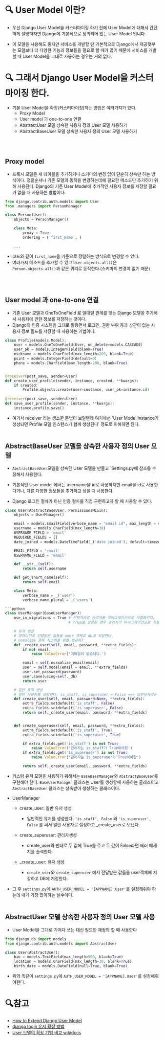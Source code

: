 # 🔍 User Model 이란?
* 우선 Django User Model을 커스터마이징 하기 전에 User Model에 대해서 간단하게 설명하자면 Django에 기본적으로 정의되어 있는 User Model 입니다.

* 이 모델을 사용해도 좋지만 서비스를 개발할 땐 기본적으로 Django에서 제공햊부는 모델보다 더 다양한 기능과 정보들을 필요로 할 때가 많기 때문에 서비스를 개발 할 때 User Model을 그대로 사용하는 경우는 거의 없다.


# 🔍 그래서 Django User Model을 커스터마이징 한다.
* 기본 User Model을 확장(커스터마이징)하는 방법은 여러가지가 있다.
    * Proxy Model
    * User model 과 one-to-one 연결
    * AbstractUser 모델 상속한 사용자 정의 User 모델 사용하기
    * AbstractBaseUser 모델 상속한 사용자 정의 User 모델 사용하기

<br><br>
## Proxy model
* 프록시 모델은 새 테이블을 추가하거나 스키마의 변경 없이 단순히 상속만 하는 방식이다. 정렬순서나 기존 모델의 동작을 변경하는데에 필요한 메소드만 추가하기 위해 사용된다. Django의 기존 User Model에 추가적인 사용자 정보를 저장할 필요가 없을 때 사용하는 방법이다.

```python
from django.contrib.auth.models import User
from .managers import PersonManager

class Person(User):
    objects = PersonManager()

    class Meta:
        proxy = True
        ordering = ('first_name', )

    ...
```
* 코드와 같이 `first_name`을 기준으로 정렬하는 방식으로 변경할 수 있다.
* 여러가지 메소드를 추가할 수 있고 `User.objects.all()`은 `Person.objects.all()`과 같은 쿼리로 동작한다.(스키마의 변경이 없기 때문)

<br><br>

## User model 과 one-to-one 연결

* 기존 User 모델과 OneToOneField 로 일대일 관계를 맺는 Django 모델을 추가해서 사용자에 관한 정보를 저장하는 것이다.
* Django의 인증 시스템을 그대로 활용면서 로그인, 권한 부여 등과 상관이 없는 사용자 정보 필드를 저장할 때 사용하는 기법이다.

```python
class Profile(models.Model):
    user = models.OneToOneField(User, on_delete=models.CASCADE)
    user_pk = models.IntegerField(blank=True)
    nickname = models.CharField(max_length=200, blank=True)
    point = models.IntegerField(default=0)
    phone = models.CharField(max_length=200, blank=True)


@receiver(post_save, sender=User)
def create_user_profile(sender, instance, created, **kwargs):
    if created:
        Profile.objects.create(user=instance, user_pk=instance.id)
    
@receiver(post_save, sender=User)
def save_user_profile(sender, instance, **kwargs):
    instance.profile.save()
```
* 여기서 receiver 라는 생소한 문법이 보일텐데 여기에선 'User Model instance가 생성되면 Profile 모델 인스턴스가 함께 생성된다' 정도로 이해하면 된다.
<br><br>

## AbstractBaseUser 모델을 상속한 사용자 정의 User 모델

* `AbstractBaseUser`모델을 상속한 User 모델을 만들고 `Settings.py에 참조를 수정해서 사용한다.
* 기본적인 User model 에서는 username을 id로 사용하지만 email을 id로 사용한다거나, 다른 다양한 정보들을 추가하고 싶을 때 사용한다.

*  Django 로그인 절차가 아닌 인증 절차를 직접 구현하고자 할 때 사용할 수 있다.

```python
class User(AbstractBaseUser, PermissionsMixin):
    objects = UserManager()

    email = models.EmailField(verbose_name = "email id", max_length = 64, unique = True)
    username = models.CharField(max_length=30)
    USERNAME_FIELD = 'email'
    REQUIRED_FIELDS = []
    date_joined = models.DateTimeField(_('date joined'), default=timezone.now)

    EMAIL_FIELD = 'email'
    USERNAME_FIELD = 'email'

    def __str__(self):
        return self.username

    def get_short_name(self):
        return self.email

    class Meta:
        verbose_name = _('user')
        verbose_name_plural = _('users')

```python
class UserManager(BaseUserManager):
    use_in_migrations = True # 선택적으로 관리자를 마이그레이션으로 직렬화한다.
                             # True로 설정된 경우 관리자가 마이그레이션으로 직렬화되며...?

    # 유저 생성
    # 파라미터로 전달받은 값들을 user 객체로 db에 저장한다
    # nomalize 중복 최소화를 위한 정규화?
    def _create_user(self, email, password, **extra_fields):
        if not email:
            raise ValueError('이메일이 없습니다.')

        eamil = self.normalize_email(email)
        user = self.model(email = email, **extra_fields)
        user.set_password(password)
        user.save(using=self._db)
        return user

    # 일반 유저 생성
    # 일반 사용자를 생성한다. is_staff, is_superuser = False ==> 일반유저라는 뜻
    def create_user(self, email, password=None, **extra_fields):
        extra_fields.setdefault('is_staff', False)
        extra_fields.setdefault('is_superuser', False)
        return self._create_user(email, password, **extra_fields)


    def create_superuser(self, email, password, **extra_fields):
        extra_fields.setdefault('is_staff', True)
        extra_fields.setdefault('is_superuser', True)

        if extra_fields.get('is_staff') is not True:
            raise ValueError('관리자는 is_staff가 True여야함')
        if extra_fields.get('is_superuser') is not True:
            raise ValueError('관리자는 is_superuser가 True여야함')

        return self._create_user(email, password, **extra_fields)
```

* 커스텀 유저 모델을 사용하기 위해서는 `BaseUserManager`와 `AbstractBaseUser`를 구현해야 한다. `BaseUserManager` 클래스는 User를 생성할때 사용하는 클래스이고 `AbstractBaseUser` 클래스는 상속받아 생성하는 클래스이다.

* UserManager
    * create_user: 일반 유저 생성
        * 일반적인 유저를 생성한다.
        `'is_staff', False` 와
        `'is_superuser', False` 를 써서 일반 사용자로 설정하고 _create_user로 보낸다.

    * create_superuser: 관리자생성
        * create_user와 반대로 두 값에 True를 주고 두 값이 False라면 에러 메세지를 출력한다.

    * _create_user: 유저 생성
        * `create_user`와 `create_superuser` 에서 전달받은 값들을 user객체에 저장하고 DB에 저장한다.

* 그 후 `settings.py`에 `AUTH_USER_MODEL = '[APPNAME].User'`를 설정해줘야 하는데 내가 가장 많이하는 실수이다.
<br><br>

## AbstractUser 모델 상속한 사용자 정의 User 모델 사용

* User Model을 그대로 가져다 쓰는 대신 필드만 재정의 할 때 사용한다

```python
from django.db import models
from django.contrib.auth.models import AbstractUser

class User(AbstractUser):
    bio = models.TextField(max_length=500, blank=True)
    location = models.CharField(max_length=30, blank=True)
    birth_date = models.DateField(null=True, blank=True)
```

* 위와 똑같이  `settings.py`에 `AUTH_USER_MODEL = '[APPNAME].User'`를 설정해줘야한다.


# 🔍참고
* [How to Extend Django User Model](https://simpleisbetterthancomplex.com/tutorial/2016/07/22/how-to-extend-django-user-model.html)
* [django login 유저 확장 방법](https://yonghyunlee.gitlab.io/python/user-extend/)
* [User 모델의 확장 기법 비교 wikidocs](https://wikidocs.net/6651)